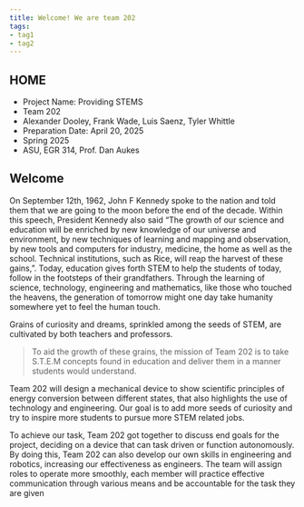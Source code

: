 ```yaml
---
title: Welcome! We are team 202
tags:
- tag1
- tag2
---
```


## HOME

- Project Name: Providing STEMS
- Team 202
- Alexander Dooley, Frank Wade, Luis Saenz, Tyler Whittle
- Preparation Date: April 20, 2025
- Spring 2025
- ASU, EGR 314, Prof. Dan Aukes

## Welcome

On September 12th, 1962, John F Kennedy spoke to the nation and told them that we are going to the moon before the end of the decade. Within this speech, President Kennedy also said “The growth of our science and education will be enriched by new knowledge of our universe and environment, by new techniques of learning and mapping and observation, by new tools and computers for industry, medicine, the home as well as the school. Technical institutions, such as Rice, will reap the harvest of these gains,”. Today, education gives forth STEM to help the students of today, follow in the footsteps of their grandfathers. Through the learning of science, technology, engineering and mathematics, like those who touched the heavens, the generation of tomorrow might one day take humanity somewhere yet to feel the human touch. 

Grains of curiosity and dreams, sprinkled among the seeds of STEM, are cultivated by both teachers and professors. 
> To aid the growth of these grains, the mission of Team 202 is to take S.T.E.M concepts found in education and deliver them in a manner students would understand. 

Team 202 will design a mechanical device to show scientific principles of energy conversion between different states, that also highlights the use of technology and engineering. Our goal is to add more seeds of curiosity and try to inspire more students to pursue more STEM related jobs. 

To achieve our task, Team 202 got together to discuss end goals for the project, deciding on a device that can task driven or function autonomously. By doing this, Team 202 can also develop our own skills in engineering and robotics, increasing our effectiveness as engineers. The team will assign roles to operate more smoothly, each member will practice effective communication through various means and be accountable for the task they are given

